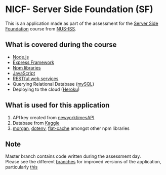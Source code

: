 # NICF- Server Side Foundation (SF)

This is an application made as part of the assessment for the [Server Side Foundation](https://www.iss.nus.edu.sg/executive-education/course/detail/nicf--server-side-foundation-(sf)) course from [NUS-ISS](https://www.iss.nus.edu.sg/).

## What is covered during the course
- [Node.js](https://nodejs.org/en/about/)
- [Express Framework](https://expressjs.com/)
- [Npm libraries](https://www.npmjs.com/)
- [JavaScript](https://www.javascript.com/)
- [RESTful web services](https://www.smashingmagazine.com/2018/01/understanding-using-rest-api/)
- Querying Relational Database ([mySQL](https://www.mysql.com/))
- Deploying to the cloud ([Heroku](https://www.heroku.com/home))

## What is used for this application
1. API key created from [newyorktimesAPI](https://developer.nytimes.com/)
2. Database from [Kaggle](https://www.kaggle.com/meetnaren/goodreads-best-books-of-2018)
3. [morgan](https://www.npmjs.com/package/morgan), [dotenv](https://www.npmjs.com/package/dotenv), [flat-cache](https://www.npmjs.com/package/flat-cache) amongst other npm libraries

## Note
Master branch contains code written during the assessment day.\
Please see the different [branches](https://github.com/Paddlepop25/goodreadsapp/branches) for improved versions of the application, particularly [this](https://github.com/Paddlepop25/goodreadsapp/tree/redo-assessment-v2)

